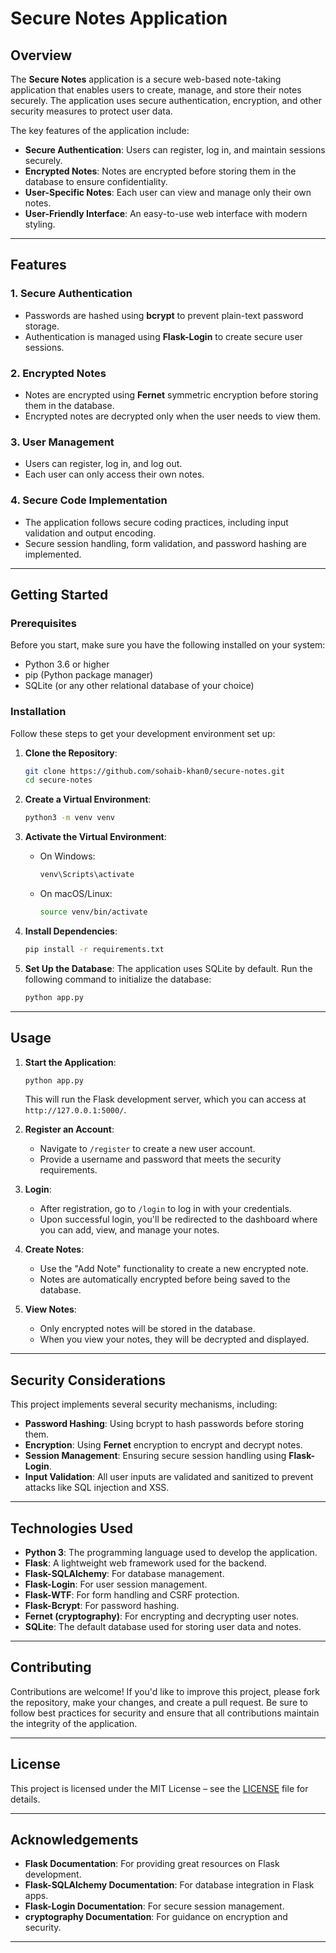 # Secure Notes Application

## Overview

The **Secure Notes** application is a secure web-based note-taking application that enables users to create, manage, and store their notes securely. The application uses secure authentication, encryption, and other security measures to protect user data. 

The key features of the application include:

- **Secure Authentication**: Users can register, log in, and maintain sessions securely.
- **Encrypted Notes**: Notes are encrypted before storing them in the database to ensure confidentiality.
- **User-Specific Notes**: Each user can view and manage only their own notes.
- **User-Friendly Interface**: An easy-to-use web interface with modern styling.

---

## Features

### **1. Secure Authentication**
- Passwords are hashed using **bcrypt** to prevent plain-text password storage.
- Authentication is managed using **Flask-Login** to create secure user sessions.
  
### **2. Encrypted Notes**
- Notes are encrypted using **Fernet** symmetric encryption before storing them in the database.
- Encrypted notes are decrypted only when the user needs to view them.

### **3. User Management**
- Users can register, log in, and log out.
- Each user can only access their own notes.

### **4. Secure Code Implementation**
- The application follows secure coding practices, including input validation and output encoding.
- Secure session handling, form validation, and password hashing are implemented.

---

## Getting Started

### Prerequisites

Before you start, make sure you have the following installed on your system:

- Python 3.6 or higher
- pip (Python package manager)
- SQLite (or any other relational database of your choice)

### Installation

Follow these steps to get your development environment set up:

1. **Clone the Repository**:
    ```bash
    git clone https://github.com/sohaib-khan0/secure-notes.git
    cd secure-notes
    ```

2. **Create a Virtual Environment**:
    ```bash
    python3 -m venv venv
    ```

3. **Activate the Virtual Environment**:
    - On Windows:
      ```bash
      venv\Scripts\activate
      ```
    - On macOS/Linux:
      ```bash
      source venv/bin/activate
      ```

4. **Install Dependencies**:
    ```bash
    pip install -r requirements.txt
    ```

5. **Set Up the Database**:
    The application uses SQLite by default. Run the following command to initialize the database:
    ```bash
    python app.py
    ```

---

## Usage

1. **Start the Application**:
   ```bash
   python app.py
   ```
   This will run the Flask development server, which you can access at `http://127.0.0.1:5000/`.

2. **Register an Account**:
   - Navigate to `/register` to create a new user account.
   - Provide a username and password that meets the security requirements.

3. **Login**:
   - After registration, go to `/login` to log in with your credentials.
   - Upon successful login, you'll be redirected to the dashboard where you can add, view, and manage your notes.

4. **Create Notes**:
   - Use the "Add Note" functionality to create a new encrypted note.
   - Notes are automatically encrypted before being saved to the database.

5. **View Notes**:
   - Only encrypted notes will be stored in the database.
   - When you view your notes, they will be decrypted and displayed.

---

## Security Considerations

This project implements several security mechanisms, including:

- **Password Hashing**: Using bcrypt to hash passwords before storing them.
- **Encryption**: Using **Fernet** encryption to encrypt and decrypt notes.
- **Session Management**: Ensuring secure session handling using **Flask-Login**.
- **Input Validation**: All user inputs are validated and sanitized to prevent attacks like SQL injection and XSS.

---

## Technologies Used

- **Python 3**: The programming language used to develop the application.
- **Flask**: A lightweight web framework used for the backend.
- **Flask-SQLAlchemy**: For database management.
- **Flask-Login**: For user session management.
- **Flask-WTF**: For form handling and CSRF protection.
- **Flask-Bcrypt**: For password hashing.
- **Fernet (cryptography)**: For encrypting and decrypting user notes.
- **SQLite**: The default database used for storing user data and notes.

---

## Contributing

Contributions are welcome! If you'd like to improve this project, please fork the repository, make your changes, and create a pull request. Be sure to follow best practices for security and ensure that all contributions maintain the integrity of the application.

---

## License

This project is licensed under the MIT License – see the [LICENSE](LICENSE) file for details.

---

## Acknowledgements

- **Flask Documentation**: For providing great resources on Flask development.
- **Flask-SQLAlchemy Documentation**: For database integration in Flask apps.
- **Flask-Login Documentation**: For secure session management.
- **cryptography Documentation**: For guidance on encryption and security.

---
